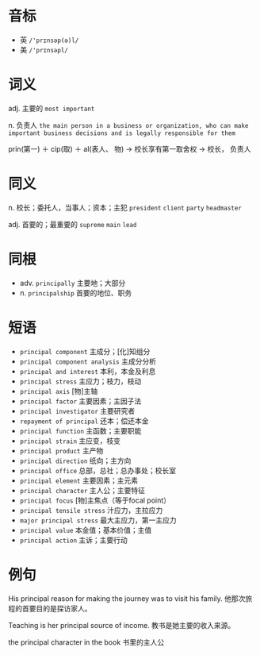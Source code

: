 # 音标

- 英 `/'prɪnsəp(ə)l/`
- 美 `/'prɪnsəpl/`

# 词义

adj. 主要的
`most important`

n. 负责人
`the main person in a business or organization, who can make important business decisions and is legally responsible for them`



prin(第一) ＋ cip(取) ＋ al(表人、 物) → 校长享有第一取舍权 → 校长， 负责人

# 同义

n. 校长；委托人，当事人；资本；主犯
`president` `client` `party` `headmaster`

adj. 首要的；最重要的
`supreme` `main` `lead`

# 同根

- adv. `principally` 主要地；大部分
- n. `principalship` 首要的地位、职务

# 短语

- `principal component` 主成分；[化]知组分
- `principal component analysis` 主成分分析
- `principal and interest` 本利，本金及利息
- `principal stress` 主应力；枝力，枝动
- `principal axis` [物]主轴
- `principal factor` 主要因素；主因子法
- `principal investigator` 主要研究者
- `repayment of principal` 还本；偿还本金
- `principal function` 主函数；主要职能
- `principal strain` 主应变，枝变
- `principal product` 主产物
- `principal direction` 纸向；主方向
- `principal office` 总部，总社；总办事处；校长室
- `principal element` 主要因素；主元素
- `principal character` 主人公；主要特征
- `principal focus` [物]主焦点（等于focal point）
- `principal tensile stress` 汁应力，主拉应力
- `major principal stress` 最大主应力，第一主应力
- `principal value` 本金值；基本价值；主值
- `principal action` 主诉；主要行动

# 例句

His principal reason for making the journey was to visit his family.
他那次旅程的首要目的是探访家人。

Teaching is her principal source of income.
教书是她主要的收入来源。

the principal character in the book
书里的主人公


